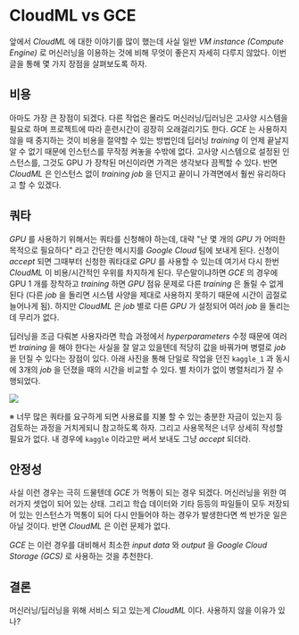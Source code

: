 # CloudML vs GCE

앞에서 _CloudML_ 에 대한 이야기를 많이 했는데 사실 일반 _VM instance \(Compute Engine\)_ 로 머신러닝을 이용하는 것에 비해 무엇이 좋은지 자세히 다루지 않았다. 이번 글을 통해 몇 가지 장점을 살펴보도록 하자.

## 비용

아마도 가장 큰 장점이 되겠다. 다른 작업은 몰라도 머신러닝/딥러닝은 고사양 시스템을 필요로 하며 프로젝트에 따라 훈련시간이 굉장히 오래걸리기도 한다. _GCE_ 는 사용하지 않을 때 중지하는 것이 비용을 절약할 수 있는 방법인데 딥러닝 _training_ 이 언제 끝날지 알 수 없기 때문에 인스턴스를 무작정 켜놓을 수밖에 없다. 고사양 시스템으로 설정된 인스턴스를, 그것도 GPU 가 장착된 머신이라면 가격은 생각보다 끔찍할 수 있다. 반면 _CloudML_ 은 인스턴스 없이 _training job_ 을 던지고 끝이니 가격면에서 훨씬 유리하다고 할 수 있겠다.

## 쿼타

_GPU_ 를 사용하기 위해서는 쿼타를 신청해야 하는데, 대략 "난 몇 개의 _GPU_ 가 어떠한 목적으로 필요하다" 라고 간단한 메시지를 _Google Cloud_ 팀에 보내게 된다. 신청이 _accept_ 되면 그때부터 신청한 쿼타대로 _GPU_ 를 사용할 수 있는데 여기서 다시 한번 _CloudML_ 이 비용/시간적인 우위를 차지하게 된다. 무슨말이냐하면 _GCE_ 의 경우에 GPU 1 개를 장착하고 _training_ 하면 _GPU_ 점유 문제로 다른 _training_ 은 돌릴 수 없게 된다 \(다른 _job_ 을 돌리면 시스템 사양을 제대로 사용하지 못하기 때문에 시간이 곱절로 늘어나게 됨\). 하지만 _CloudML_ 은 _job_ 별로 다른 _GPU_ 가 설정되어 여러 _job_ 을 돌리는데 무리가 없다.

딥러닝을 조금 다뤄본 사용자라면 학습 과정에서 _hyperparameters_ 수정 때문에 여러번 _training_ 을 해야 한다는 사실을 잘 알고 있을텐데 적당히 값을 바꿔가며 병렬로 _job_ 을 던질 수 있다는 장점이 있다. 아래 사진을 통해 단일로 작업을 던진 `kaggle_1` 과 동시에 3개의 _job_ 을 던졌을 때의 시간을 비교할 수 있다. 별 차이가 없이 병렬처리가 잘 수행되었다.

![](https://t1.daumcdn.net/cfile/tistory/99342B375A4DC81302)

※ 너무 많은 쿼타를 요구하게 되면 사용료를 지불 할 수 있는 충분한 자금이 있는지 등 검토하는 과정을 거치게되니 참고하도록 하자. 그리고 사용목적은 너무 상세히 작성할 필요가 없다. 내 경우에 `kaggle` 이라고만 써서 보내도 그냥 _accept_ 되더라.

## 안정성

사실 이런 경우는 극히 드물텐데 _GCE_ 가 먹통이 되는 경우 되겠다. 머신러닝을 위한 여러가지 셋업이 되어 있는 상태. 그리고 학습 데이터와 기타 등등의 파일들이 모두 저장되어 있는 인스턴스가 먹통이 되어 다시 만들어야 하는 경우가 발생한다면 썩 반가운 일은 아닐 것이다. 반면 _CloudML_ 은 이런 문제가 없다.

_GCE_ 는 이런 경우를 대비해서 최소한 _input data_ 와 _output_ 을 _Google Cloud Storage \(GCS\)_ 로 사용하는 것을 추천한다.

## 결론

머신러닝/딥러닝을 위해 서비스 되고 있는게 _CloudML_ 이다. 사용하지 않을 이유가 있나?

